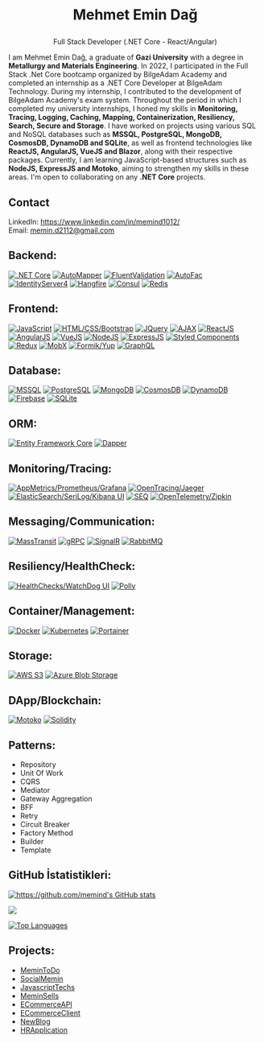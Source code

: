 # <p align="center"> Mehmet Emin Dağ </p>
<p align="center">Full Stack Developer (.NET Core - React/Angular)</p>
<p>I am Mehmet Emin Dağ, a graduate of <b>Gazi University</b> with a degree in <b>Metallurgy and Materials Engineering</b>. In 2022, I participated in the Full Stack .Net Core bootcamp organized by BilgeAdam Academy and completed an internship as a .NET Core Developer at BilgeAdam Technology. During my internship, I contributed to the development of BilgeAdam Academy's exam system. Throughout the period in which I completed my university internships, I honed my skills in <b>Monitoring, Tracing, Logging, Caching, Mapping, Containerization, Resiliency, Search, Secure and Storage</b>. I have worked on projects using various SQL and NoSQL databases such as <b>MSSQL, PostgreSQL, MongoDB, CosmosDB, DynamoDB and SQLite</b>, as well as frontend technologies like <b>ReactJS, AngularJS, VueJS and Blazor</b>, along with their respective packages. Currently, I am learning JavaScript-based structures such as <b>NodeJS, ExpressJS and Motoko</b>, aiming to strengthen my skills in these areas. I'm open to collaborating on any <b>.NET Core</b> projects.</p>


## Contact
LinkedIn: https://www.linkedin.com/in/memind1012/ <br/> 
Email: memin.d2112@gmail.com


## Backend:
[![.NET Core](https://img.shields.io/badge/.NET%20Core-blue?logo=.net)](https://dotnet.microsoft.com/)
[![AutoMapper](https://img.shields.io/badge/AutoMapper-blue?logo=automapper)](https://automapper.org/)
[![FluentValidation](https://img.shields.io/badge/FluentValidation-brightgreen?logo=fluentvalidation)](https://fluentvalidation.net/)
[![AutoFac](https://img.shields.io/badge/AutoFac-blue?logo=autofac)](https://autofac.org/)
[![IdentityServer4](https://img.shields.io/badge/IdentityServer4-blue?logo=identityserver)](https://identityserver4.readthedocs.io/)
[![Hangfire](https://img.shields.io/badge/Hangfire-orange?logo=hangfire)](https://www.hangfire.io/)
[![Consul](https://img.shields.io/badge/Consul-brightgreen?logo=consul)](https://www.consul.io/)
[![Redis](https://img.shields.io/badge/Redis-red?logo=redis)](https://redis.io/)

## Frontend:
[![JavaScript](https://img.shields.io/badge/JavaScript-yellow?logo=javascript)](https://developer.mozilla.org/en-US/docs/Web/JavaScript)
[![HTML/CSS/Bootstrap](https://img.shields.io/badge/HTML%2FCSS%2FBootstrap-9cf)](https://getbootstrap.com/)
[![JQuery](https://img.shields.io/badge/JQuery-blue?logo=jquery)](https://jquery.com/)
[![AJAX](https://img.shields.io/badge/AJAX-green)](https://developer.mozilla.org/en-US/docs/Web/Guide/AJAX)
[![ReactJS](https://img.shields.io/badge/ReactJS-blue?logo=react)](https://reactjs.org/)
[![AngularJS](https://img.shields.io/badge/AngularJS-red?logo=angular)](https://angularjs.org/)
[![VueJS](https://img.shields.io/badge/VueJS-green?logo=vue.js)](https://vuejs.org/)
[![NodeJS](https://img.shields.io/badge/NodeJS-green?logo=node.js)](https://nodejs.org/)
[![ExpressJS](https://img.shields.io/badge/ExpressJS-green?logo=express)](https://expressjs.com/)
[![Styled Components](https://img.shields.io/badge/Styled%20Components-green?logo=styled-components)](https://styled-components.com/)
[![Redux](https://img.shields.io/badge/Redux-blue?logo=redux)](https://redux.js.org/)
[![MobX](https://img.shields.io/badge/MobX-blue?logo=mobx)](https://mobx.js.org/)
[![Formik/Yup](https://img.shields.io/badge/Formik%2FYup-blue)](https://formik.org/)
[![GraphQL](https://img.shields.io/badge/GraphQL-pink?logo=graphql)](https://graphql.org/)

## Database:
[![MSSQL](https://img.shields.io/badge/MSSQL-blue?logo=microsoft-sql-server)](https://www.microsoft.com/en-us/sql-server)
[![PostgreSQL](https://img.shields.io/badge/PostgreSQL-blue?logo=postgresql)](https://www.postgresql.org/)
[![MongoDB](https://img.shields.io/badge/MongoDB-brightgreen?logo=mongodb)](https://www.mongodb.com/)
[![CosmosDB](https://img.shields.io/badge/CosmosDB-green?logo=azure-cosmosdb)](https://azure.microsoft.com/en-us/services/cosmos-db/)
[![DynamoDB](https://img.shields.io/badge/DynamoDB-brightgreen?logo=amazon-dynamodb)](https://aws.amazon.com/dynamodb/)
[![Firebase](https://img.shields.io/badge/Firebase-orange?logo=firebase)](https://firebase.google.com/)
[![SQLite](https://img.shields.io/badge/SQLite-blue?logo=sqlite)](https://www.sqlite.org/)

## ORM:
[![Entity Framework Core](https://img.shields.io/badge/Entity%20Framework%20Core-blue?logo=entity-framework)](https://docs.microsoft.com/en-us/ef/core/)
[![Dapper](https://img.shields.io/badge/Dapper-brightgreen?logo=dapper)](https://dapper-tutorial.net/)

## Monitoring/Tracing:
[![AppMetrics/Prometheus/Grafana](https://img.shields.io/badge/AppMetrics%2FPrometheus%2FGrafana-brightgreen?logo=grafana)](https://grafana.com/)
[![OpenTracing/Jaeger](https://img.shields.io/badge/OpenTracing%2FJaeger-brightgreen?logo=jaeger)](https://www.jaegertracing.io/)
[![ElasticSearch/SeriLog/Kibana UI](https://img.shields.io/badge/ElasticSearch%2FSeriLog%2FKibana%20UI-blue?logo=elasticsearch)](https://www.elastic.co/)
[![SEQ](https://img.shields.io/badge/SEQ-blue?logo=seq)](https://datalust.co/seq)
[![OpenTelemetry/Zipkin](https://img.shields.io/badge/OpenTelemetry%2FZipkin-brightgreen?logo=opentelemetry)](https://opentelemetry.io/)

## Messaging/Communication:
[![MassTransit](https://img.shields.io/badge/MassTransit-brightgreen?logo=masstransit)](https://masstransit-project.com/)
[![gRPC](https://img.shields.io/badge/gRPC-brightgreen?logo=grpc)](https://grpc.io/)
[![SignalR](https://img.shields.io/badge/SignalR-blue?logo=signalr)](https://dotnet.microsoft.com/apps/aspnet/signalr)
[![RabbitMQ](https://img.shields.io/badge/RabbitMQ-orange?logo=rabbitmq)](https://www.rabbitmq.com/)

## Resiliency/HealthCheck:
[![HealthChecks/WatchDog UI](https://img.shields.io/badge/HealthChecks%2FWatch%20Dog%20UI-blue)](https://github.com/Xabaril/AspNetCore.Diagnostics.HealthChecks)
[![Polly](https://img.shields.io/badge/Polly-blue)](https://github.com/App-vNext/Polly)

## Container/Management:
[![Docker](https://img.shields.io/badge/Docker-blue?logo=docker)](https://www.docker.com/)
[![Kubernetes](https://img.shields.io/badge/Kubernetes-blue?logo=kubernetes)](https://kubernetes.io/)
[![Portainer](https://img.shields.io/badge/Portainer-brightgreen?logo=portainer)](https://www.portainer.io/)

## Storage:
[![AWS S3](https://img.shields.io/badge/AWS%20S3-orange?logo=amazon-s3)](https://aws.amazon.com/s3/)
[![Azure Blob Storage](https://img.shields.io/badge/Azure%20Blob%20Storage-blue?logo=azure)](https://azure.microsoft.com/en-us/services/storage/blobs/)

## DApp/Blockchain:
[![Motoko](https://img.shields.io/badge/Motoko-brightgreen?logo=motoko)](https://sdk.dfinity.org/docs/language-guide/motoko.html)
[![Solidity](https://img.shields.io/badge/Solidity-orange?logo=solidity)](https://docs.soliditylang.org/)

## Patterns:
- Repository
- Unit Of Work
- CQRS
- Mediator
- Gateway Aggregation
- BFF
- Retry
- Circuit Breaker
- Factory Method
- Builder
- Template

## GitHub İstatistikleri:
<a href="http://www.github.com/https://github.com/memind"><img src="https://github-readme-stats.vercel.app/api?username=memind&show_icons=true&hide=&count_private=true&title_color=daa520&text_color=ffffff&icon_color=0891b2&bg_color=1c1917&hide_border=true&show_icons=true" alt="https://github.com/memind's GitHub stats" /></a>

<a href="http://www.github.com/https://github.com/memind"><img src="https://github-readme-streak-stats.herokuapp.com/?user=memind&stroke=daa520&background=1c1917&ring=e8c979&fire=e8c979&currStreakNum=daa520&currStreakLabel=daa520&sideNums=990000&sideLabels=daa520&dates=daa520&hide_border=true" /></a>

<a href="https://github.com/https://github.com/memind" align="left"><img src="https://github-readme-stats.vercel.app/api/top-langs/?username=memind&langs_count=10&title_color=daa520&text_color=daa520&icon_color=daa520&bg_color=1c1917&hide_border=true&locale=en&custom_title=Top%20%Languages" alt="Top Languages" /></a>


## Projects:
- [MeminToDo](https://github.com/memind/MeminToDo)
- [SocialMemin](https://github.com/memind/SocialMemin)
- [JavascriptTechs](https://github.com/memind/JavascriptTechs)
- [MeminSells](https://github.com/memind/MeminSells)
- [ECommerceAPI](https://github.com/memind/ECommerceAPI)
- [ECommerceClient](https://github.com/memind/ECommerceClient)
- [NewBlog](https://github.com/memind/NewBlog)
- [HRApplication](https://github.com/memind/HRApplication)
